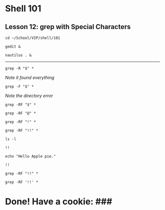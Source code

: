 # Shell 101
## Lesson 12: grep with Special Characters

`cd ~/School/VIP/shell/101`

`gedit &`

`nautilus . &`
___

`grep -R "$" *`

*Note it found everything*

`grep -F "$" *`

*Note the directory error*

`grep -RF "$" *`

`grep -RF "@" *`

`grep -RF "!" *`

`grep -RF "!!" *`

`ls -l`

`!!`

`echo "Hello Apple pie."`

`!!`

`grep -RF "!!" *`

`grep -RF '!!' *`

# Done! Have a cookie: ### #

